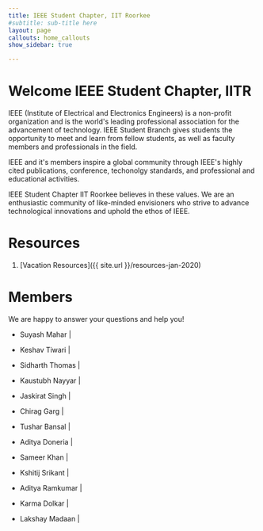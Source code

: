 ```yaml
---
title: IEEE Student Chapter, IIT Roorkee
#subtitle: sub-title here
layout: page
callouts: home_callouts
show_sidebar: true

---
```


# Welcome IEEE Student Chapter, IITR


IEEE (Institute of Electrical and Electronics Engineers) is a non-profit organization and is the world's leading professional association for the advancement of technology. IEEE Student Branch gives students the opportunity to meet and learn from fellow students, as well as faculty members and professionals in the field. 

IEEE and it's members inspire a global community through IEEE's highly cited publications, conference, techonolgy standards, and professional and educational activities.

IEEE Student Chapter IIT Roorkee believes in these values. We are an enthusiastic community of like-minded envisioners who strive to advance technological innovations and uphold the ethos of IEEE.

# Resources
1. [Vacation Resources]({{ site.url }}/resources-jan-2020)

# Members
We are happy to answer your questions and help you!

<!--
NOTE: Use following HTML code to insert corresponding social media icon
1, Messenger: <a href="https://m.me/suyash.mahar"><i class="fab fa-facebook-messenger"></i></a>
1, Twitter: <a href="https://twitter.com/suyashmahar"><i class="fab fa-twitter"></i></a>
1, Messenger: <a href="mailto:suyash12mahar@outlook.com"><i class="far fa-envelope"></i></a>
--> 

* Suyash Mahar \| 
		<a href="https://m.me/suyash.mahar"><i class="fab fa-facebook-messenger"></i></a>
		<a href="https://twitter.com/suyashmahar"><i class="fab fa-twitter"></i></a>
		<a href="mailto:suyash12mahar@outlook.com"><i class="far fa-envelope"></i></a>
* Keshav Tiwari \| 
		<a href="https://www.messenger.com/t/keshavtiwari.1997"><i class="fab fa-facebook-messenger"></i></a>
		<a href=""><i class="fab fa-twitter"></i></a>
		<a href=""><i class="far fa-envelope"></i></a>
* Sidharth Thomas \| 
		<a href="https://www.messenger.com/t/aeon.cidd"><i class="fab fa-facebook-messenger"></i></a>
		<a href=""><i class="fab fa-twitter"></i></a>
		<a href=""><i class="far fa-envelope"></i></a>
* Kaustubh Nayyar \| 
		<a href="https://www.messenger.com/t/kaustubh.nayyar"><i class="fab fa-facebook-messenger"></i></a>
		<a href=""><i class="fab fa-twitter"></i></a>
		<a href=""><i class="far fa-envelope"></i></a>
* Jaskirat Singh \| 
		<a href="https://www.messenger.com/t/jaskirat.singh.906"><i class="fab fa-facebook-messenger"></i></a>
		<a href=""><i class="fab fa-twitter"></i></a>
		<a href=""><i class="far fa-envelope"></i></a>

 * Chirag Garg \| 
		<a href="https://www.messenger.com/t/100007377615127"><i class="fab fa-facebook-messenger"></i></a>
		<a href=""><i class="fab fa-twitter"></i></a>
		<a href=""><i class="far fa-envelope"></i></a>
* Tushar Bansal \| 
		<a href="https://www.messenger.com/t/tushar.bansal.39948"><i class="fab fa-facebook-messenger"></i></a>
		<a href=""><i class="fab fa-twitter"></i></a>
		<a href=""><i class="far fa-envelope"></i></a>

* Aditya Doneria \| 
		<a href="https://www.messenger.com/t/nameisadtya"><i class="fab fa-facebook-messenger"></i></a>
		<a href=""><i class="fab fa-twitter"></i></a>
		<a href=""><i class="far fa-envelope"></i></a>

* Sameer Khan  \| 
		<a href="https://www.messenger.com/t/sameerkhan15399"><i class="fab fa-facebook-messenger"></i></a>
		<a href=""><i class="fab fa-twitter"></i></a>
		<a href=""><i class="far fa-envelope"></i></a>

* Kshitij Srikant \| 
		<a href="https://www.messenger.com/t/kshitij.srikant"><i class="fab fa-facebook-messenger"></i></a>
		<a href=""><i class="fab fa-twitter"></i></a>
		<a href=""><i class="far fa-envelope"></i></a>

* Aditya Ramkumar \| 
		<a href="https://www.messenger.com/t/aditya.ramkumar.319"><i class="fab fa-facebook-messenger"></i></a>
		<a href=""><i class="fab fa-twitter"></i></a>
		<a href=""><i class="far fa-envelope"></i></a>
* Karma Dolkar \| 
		<a href="https://www.messenger.com/t/karma.dolkar.520"><i class="fab fa-facebook-messenger"></i></a>
		<a href=""><i class="fab fa-twitter"></i></a>
		<a href=""><i class="far fa-envelope"></i></a>

* Lakshay Madaan \| 
		<a href="https://www.messenger.com/t/lakshay.madaan.779"><i class="fab fa-facebook-messenger"></i></a>
		<a href=""><i class="fab fa-twitter"></i></a>
		<a href=""><i class="far fa-envelope"></i></a>
